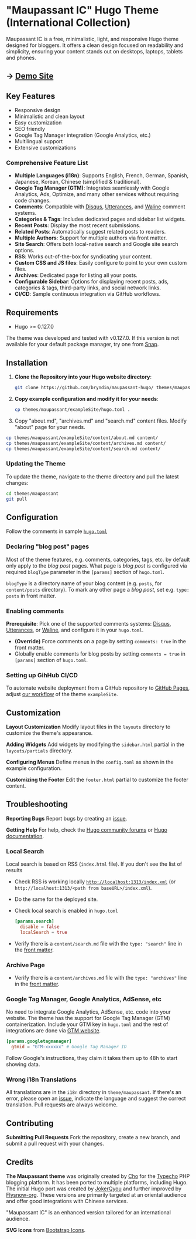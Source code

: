 # "Maupassant IC" Hugo Theme (International Collection)

Maupassant IC is a free, minimalistic, light, and responsive Hugo theme designed for bloggers. It offers a clean design focused on readability and simplicity, ensuring your content stands out on desktops, laptops, tablets and phones.

## → [Demo Site](https://bryndin.github.io/maupassant-hugo/)

## Key Features

- Responsive design
- Minimalistic and clean layout
- Easy customization
- SEO friendly
- Google Tag Manager integration (Google Analytics, etc.)
- Multilingual support
- Extensive customizations

### Comprehensive Feature List

- **Multiple Languages (i18n)**: Supports English, French, German, Spanish, Japanese, Korean, Chinese (simplified & traditional).
- **Google Tag Manager (GTM)**: Integrates seamlessly with Google Analytics, Ads, Optimize, and many other services without requiring code changes.
- **Comments**: Compatible with [Disqus](https://disqus.com/), [Utterances](https://utteranc.es/), and [Waline](https://waline.js.org/en/) comment systems.
- **Categories & Tags**: Includes dedicated pages and sidebar list widgets.
- **Recent Posts**: Display the most recent submissions.
- **Related Posts**: Automatically suggest related posts to readers.
- **Multiple Authors**: Support for multiple authors via front matter.
- **Site Search**: Offers both local-native search and Google site search options.
- **RSS**: Works out-of-the-box for syndicating your content.
- **Custom CSS and JS files**: Easily configure to point to your own custom files.
- **Archives**: Dedicated page for listing all your posts.
- **Configurable Sidebar**: Options for displaying recent posts, ads, categories & tags, third-party links, and social network links.
- **CI/CD**: Sample continuous integration via GitHub workflows.

## Requirements

- Hugo >= 0.127.0

The theme was developed and tested with v0.127.0. If this version is not available for your default package manager, try one from [Snap](https://snapcraft.io/hugo).

## Installation

1. **Clone the Repository into your Hugo website directory**:

    ```sh
    git clone https://github.com/bryndin/maupassant-hugo/ themes/maupassant
    ```

2. **Copy example configuration and modify it for your needs**:

    ```sh
    cp themes/maupassant/exampleSite/hugo.toml .
    ```

3. Copy "about.md", "archives.md" and "search.md" content files. Modify "about" page for your needs.

  ```sh
  cp themes/maupassant/exampleSite/content/about.md content/
  cp themes/maupassant/exampleSite/content/archives.md content/
  cp themes/maupassant/exampleSite/content/search.md content/
  ```

### Updating the Theme

To update the theme, navigate to the theme directory and pull the latest changes:

```sh
cd themes/maupassant
git pull
```

## Configuration

Follow the comments in sample [`hugo.toml`](https://github.com/bryndin/maupassant-hugo/blob/master/exampleSite/hugo.toml)

### Declaring "blog post" pages

Most of the theme features, e.g. comments, categories, tags, etc. by default only apply to the *blog post* pages. What page is *blog post* is configured via required `blogType` parameter in the `[params]` section of `hugo.toml`.

`blogType` is a directory name of your blog content (e.g. `posts`, for `content/posts` directory). To mark any other page a *blog post*, set e.g. `type: posts` in front matter.

### Enabling comments

**Prerequisite**: Pick one of the supported comments systems: [Disqus](https://disqus.com/), [Utterances](https://utteranc.es/), or [Waline](https://waline.js.org/en/), and configure it in your `hugo.toml`.

- **(Override)** Force comments on a page by setting `comments: true` in the front matter.
- Globally enable comments for blog posts by setting `comments = true` in `[params]` section of `hugo.toml`.

### Setting up GihHub CI/CD

To automate website deployment from a GitHub repository to [GitHub Pages](https://pages.github.com/), adjust [our workflow](https://github.com/bryndin/maupassant-hugo/blob/master/.github/workflows/hugo.yaml) of the theme `exampleSite`.

## Customization

**Layout Customization**
Modify layout files in the `layouts` directory to customize the theme's appearance.

**Adding Widgets**
Add widgets by modifying the `sidebar.html` partial in the `layouts/partials` directory.

**Configuring Menus**
Define menus in the `config.toml` as shown in the example configuration.

**Customizing the Footer**
Edit the `footer.html` partial to customize the footer content.

## Troubleshooting

**Reporting Bugs**
Report bugs by creating an [issue](https://github.com/bryndin/maupassant-hugo/issues).

**Getting Help**
For help, check the [Hugo community forums](https://discourse.gohugo.io/) or [Hugo documentation](https://gohugo.io/documentation/).

### Local Search

Local search is based on RSS (`index.html` file). If you don't see the list of results

- Check RSS is working locally [`http://localhost:1313/index.xml`](http://localhost:1313/index.xml) (or `http://localhost:1313/<path from baseURL>/index.xml`).
- Do the same for the deployed site.
- Check local search is enabled in `hugo.toml`

    ```toml
    [params.search]
      disable = false
      localSearch = true
    ```

- Verify there is a `content/search.md` file with the `type: "search"` line in the [front matter](https://gohugo.io/content-management/front-matter/).

### Archive Page

- Verify there is a `content/archives.md` file with the `type: "archives"` line in the [front matter](https://gohugo.io/content-management/front-matter/).

### Google Tag Manager, Google Analytics, AdSense, etc

No need to integrate Google Analytics, AdSense, etc. code into your website. The theme has the support for Google Tag Manager (GTM) containerization. Include your GTM key in `hugo.toml` and the rest of integrations are done via [GTM website](https://tagmanager.google.com/#/home).

```toml
[params.googletagmanager]
  gtmid = "GTM-xxxxxx" # Google Tag Manager ID

```

Follow Google's instructions, they claim it takes them up to 48h to start showing data.

### Wrong i18n Translations

All translations are in the `i18n` directory in `theme/maupassant`. If there's an error, please open an [issue](https://github.com/bryndin/maupassant-hugo/issues), indicate the language and suggest the correct translation. Pull requests are always welcome.

## Contributing

**Submitting Pull Requests**
Fork the repository, create a new branch, and submit a pull request with your changes.

## Credits

**The Maupassant theme** was originally created by [Cho](https://github.com/pagecho/maupassant) for the [Typecho](https://github.com/typecho/typecho) PHP blogging platform. It has been ported to multiple platforms, including Hugo. The initial Hugo port was created by [JokerQyou](https://github.com/JokerQyou) and further improved by [Flysnow-org](https://github.com/flysnow-org). These versions are primarily targeted at an oriental audience and offer good integrations with Chinese services.

"Maupassant IC" is an enhanced version tailored for an international audience.

**SVG Icons** from [Bootstrap Icons](https://icons.getbootstrap.com/).
